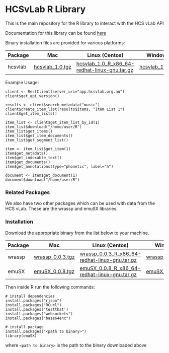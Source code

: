 HCSvLab R Library
=======

This is the main repository for the R library to interact with the HCS vLab API

Documentation for this library can be found [here](https://github.com/IntersectAustralia/hcsvlab-docs/blob/master/RLibrary.md)

Binary installation files are provided for various platforms:

| Package | Mac | Linux (Centos) | Windows |
| ------  | --- | -------------- | ------- |
| hcsvlab | [hcsvlab_1.0.tgz](https://github.com/IntersectAustralia/hcsvlab-docs/blob/master/RPackages/hcsvlab_1.0.tgz) | [hcsvlab_1.0_R_x86_64-redhat-linux-gnu.tar.gz](https://github.com/IntersectAustralia/hcsvlab-docs/blob/master/RPackages/hcsvlab_1.0_R_x86_64-redhat-linux-gnu.tar.gz) | [hcsvlab_1.0.zip](https://github.com/IntersectAustralia/hcsvlab-docs/blob/master/RPackages/hcsvlab_1.0.zip) |


Example Usage:

	client <- RestClient(server_uri="app.hcsvlab.org.au")
	client$get_api_version()

	results <- client$search_metadata("music")
	client$create_item_list(results$items, "Item List 1")
	client$get_item_lists()

	item_list <- client$get_item_list_by_id(1)
	item_list$download("/home/user/R")
	item_list$get_items()
	item_list$get_item_documents()
	item_list$get_segment_list()

	item <- item_list$get_item(1)
	item$get_metadata()
	item$get_indexable_text()
	item$get_documents()
	item$get_annotations(type="phonetic", label="h")

	document <- item$get_document(1)
	document$download("/home/user/R")


### Related Packages ###

We also have two other packages which can be used with data from the HCS vLab. These are the wrassp and emuSX libraries. 
### Installation

Download the appropriate binary from the list below to your machine.

| Package | Mac | Linux (Centos) | Windows |
| ------  | --- | -------------- | ------- |
| wrassp | [wrassp_0.0.3.tgz](https://github.com/IntersectAustralia/hcsvlab-docs/blob/master/RPackages/wrassp_0.0.3.tgz) | [wrassp_0.0.3_R_x86_64-redhat-linux-gnu.tar.gz](https://github.com/IntersectAustralia/hcsvlab-docs/blob/master/RPackages/wrassp_0.0.3_R_x86_64-redhat-linux-gnu.tar.gz) | [wrassp_0.0.3.zip](https://github.com/IntersectAustralia/hcsvlab-docs/blob/master/RPackages/wrassp_0.0.3.zip) |
| emuSX | [emuSX_0.0.8.tgz](https://github.com/IntersectAustralia/hcsvlab-docs/blob/master/RPackages/emuSX_0.0.8.tgz) | [emuSX_0.0.8_R_x86_64-redhat-linux-gnu.tar.gz](https://github.com/IntersectAustralia/hcsvlab-docs/blob/master/RPackages/emuSX_0.0.8_R_x86_64-redhat-linux-gnu.tar.gz) | [emuSX_0.0.8.zip](https://github.com/IntersectAustralia/hcsvlab-docs/blob/master/RPackages/emuSX_0.0.8.zip) |

Then inside R run the following commands:

    # install dependencies
    install.packages("rjson")
    install.packages("RCurl")
    install.packages('testthat')
    install.packages("websockets")
    install.packages("base64enc")
    
    # install package
    install.packages("<path to binary>")
    library(emuSX)
    
where `<path to binary>` is the path to the binary downloaded above
